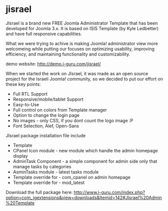 jisrael
=======

JIsrael is a brand new FREE Joomla Administrator Template that has been developed for Joomla 3.x. 
It is based on ISIS Template (by Kyle Ledbetter) and have full responsive capabilities.

What we were trying to achive is making Joomla! administrator view more welcomeing while putting our focuses on optimizing usability, improving efficiency, and maintaining functionality and customizability.

demo website: http://demo.j-guru.com/jisrael/

When we started the work on JIsrael, it was made as an open source project for the Israeli Joomla! community, so we decided to put our effort on these key points:

* Full RTL Support
* Responsive/mobile/tablet Support
* Easy-to-Use
* Full control on colors from Template manager
* Option to change the login page
* No images - only CSS, if you dont count the logo image :P
* Font Selection, Alef, Open-Sans

JIsrael package installation file include
* Template
* CPanel Icon module - new module which handle the admin homepage display
* AdminTask Component - a simple component for admin side only that manage tasks by categories
* AsminTasks module - latest tasks module
* Template override for - com_cpanel on admin homepage
* Template override for - mod_latest

Download the full package here: http://www.j-guru.com/index.php?option=com_jgextensions&view=downloads&Itemid=142#JIsrael%20Admin%20Template